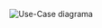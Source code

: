 ![Use-Case diagrama](https://cloud.githubusercontent.com/assets/17299069/23152915/015fee8a-f80e-11e6-865d-7184a66a45eb.png)
